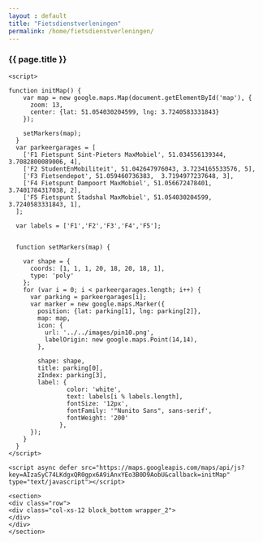 ```yaml
---
layout : default
title: "Fietsdienstverleningen"
permalink: /home/fietsdienstverleningen/
---
```



<dl>
<div class="container">
<div class="row">
<div class="col-xs-12 block_top wrapper_3">
        <h3 class="text-center white padding-block font">{{ page.title }}</h3>
</div>
</div>



<section>
    <div class="row">
      <div class="col-xs-12" id="map">
      </div>
    </div>
</section>
<section>
    <div class="row row_background">
        <section class="sidebar">
            <div class="loader"></div>
        </section>
    </div>
</section><!-- end container -->


<script src="https://developers.google.com/maps/documentation/javascript/examples/markerclusterer/markerclusterer.js">
    </script>

    <script>
        
    function initMap() {
        var map = new google.maps.Map(document.getElementById('map'), {
          zoom: 13,
          center: {lat: 51.054030204599, lng: 3.7240583331843}
        });

        setMarkers(map);
      }
      var parkeergarages = [
        ['F1 Fietspunt Sint-Pieters MaxMobiel', 51.034556139344, 3.7082800089006, 4],
        ['F2 StudentEnMobiliteit', 51.042647976043, 3.7234165533576, 5],
        ['F3 Fietsendepot', 51.059460736383,  3.7194977237648, 3],
        ['F4 Fietspunt Dampoort MaxMobiel', 51.056672478401, 3.7401784317038, 2],
        ['F5 Fietspunt Stadshal MaxMobiel', 51.054030204599, 3.7240583331843, 1],
      ];

      var labels = ['F1','F2','F3','F4','F5'];


      function setMarkers(map) {

        var shape = {
          coords: [1, 1, 1, 20, 18, 20, 18, 1],
          type: 'poly'
        };
        for (var i = 0; i < parkeergarages.length; i++) {
          var parking = parkeergarages[i];
          var marker = new google.maps.Marker({
            position: {lat: parking[1], lng: parking[2]},
            map: map,
            icon: {
              url: '../../images/pin10.png',
              labelOrigin: new google.maps.Point(14,14),
            },
            
            shape: shape,
            title: parking[0],
            zIndex: parking[3],
            label: {
                    color: 'white',
                    text: labels[i % labels.length],
                    fontSize: '12px',
                    fontFamily: '"Nunito Sans", sans-serif',
                    fontWeight: '200'
                  },
          });
        }
      }
    </script>

    <script async defer src="https://maps.googleapis.com/maps/api/js?key=AIzaSyC74LKdgxQR0gpx6A9iAnxYEo3B0D9AobU&callback=initMap"
    type="text/javascript"></script>

    <section>
    <div class="row">
    <div class="col-xs-12 block_bottom wrapper_2">
    </div>
    </div>
    </section>
</div>

</dl>